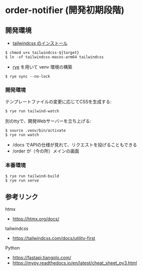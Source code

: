 # order-notifier (開発初期段階)

## 開発環境

- [tailwindcss のインストール](https://tailwindcss.com/blog/standalone-cli)

```
$ chmod u+x tailwindcss-${target}
$ ln -sf tailwindcss-macos-arm64 tailwindcss
```

- [rye](https://rye.astral.sh/) を用いて venv 環境の構築

```
$ rye sync --no-lock
```

### 開発環境

テンプレートファイルの変更に応じてCSSを生成する:

```
$ rye run tailwind-watch
```

別のttyで、開発Webサーバーを立ち上げる:

```
$ source .venv/bin/activate
$ rye run watch
```

- /docs でAPIの仕様が見れて、リクエストを投げることもできる
- /order が（今の所）メインの画面

### 本番環境

```
$ rye run tailwind-build
$ rye run serve
```

## 参考リンク

htmx

- https://htmx.org/docs/

tailwindcss

- https://tailwindcss.com/docs/utility-first

Python

- https://fastapi.tiangolo.com/
- https://mypy.readthedocs.io/en/latest/cheat_sheet_py3.html
